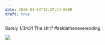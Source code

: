 ```yaml
---
date: 2018-04-03T19:37:24-0600
draft: true
---
```




Barely 1/3rd?! The shit? #zeldatheneverending

![](/images/2018/70670d4773.jpg)



